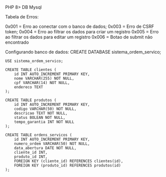 PHP 8>
DB Mysql

Tabela de Erros:

0x001 = Erro ao conectar com o banco de dados;
0x003 = Erro de CSRF token;
0x004 = Erro ao filtrar os dados para criar um registro
0x005 = Erro ao filtrar os dados para editar um registro
0x006 = Botao de submit não encontrado


Configurando banco de dados:
    CREATE DATABASE sistema_ordem_servico;

    USE sistema_ordem_servico;

    CREATE TABLE clientes (
        id INT AUTO_INCREMENT PRIMARY KEY,
        nome VARCHAR(255) NOT NULL,
        cpf VARCHAR(14) NOT NULL,
        endereco TEXT 
    );

    CREATE TABLE produtos (
        id INT AUTO_INCREMENT PRIMARY KEY,
        codigo VARCHAR(50) NOT NULL,
        descricao TEXT NOT NULL,
        status BOLEAN NOT NULL,
        tempo_garantia INT NOT NULL
    );

    CREATE TABLE ordens_servicos (
        id INT AUTO_INCREMENT PRIMARY KEY,
        numero_ordem VARCHAR(50) NOT NULL,
        data_abertura DATE NOT NULL,
        cliente_id INT,
        produto_id INT,
        FOREIGN KEY (cliente_id) REFERENCES clientes(id),
        FOREIGN KEY (produto_id) REFERENCES produtos(id)
    );

